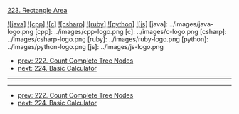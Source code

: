 [223. Rectangle Area](https://leetcode.com/problems/rectangle-area/)

[![java]](../java/223-rectangle-area.md)
[![cpp]](../cpp/223-rectangle-area.md)
[![c]](../c/223-rectangle-area.md)
[![csharp]](../csharp/223-rectangle-area.md)
[![ruby]](../ruby/223-rectangle-area.md)
[![python]](../python/223-rectangle-area.md)
[![js]](../js/223-rectangle-area.md)
[java]: ../images/java-logo.png
[cpp]: ../images/cpp-logo.png
[c]: ../images/c-logo.png
[csharp]: ../images/csharp-logo.png
[ruby]: ../images/ruby-logo.png
[python]: ../images/python-logo.png
[js]: ../images/js-logo.png

- [prev: 222. Count Complete Tree Nodes](222-count-complete-tree-nodes.md)
- [next: 224. Basic Calculator](224-basic-calculator.md)

---



---

- [prev: 222. Count Complete Tree Nodes](222-count-complete-tree-nodes.md)
- [next: 224. Basic Calculator](224-basic-calculator.md)
